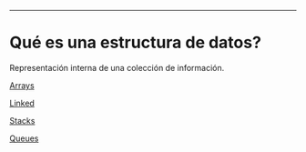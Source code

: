 _____

# Qué es una estructura de datos?

Representación interna de una colección de información.

[Arrays](DSArrays.md)

[Linked](DSLinked.md)

[Stacks](DSStacks.md)

[Queues](DSQueues.md)

